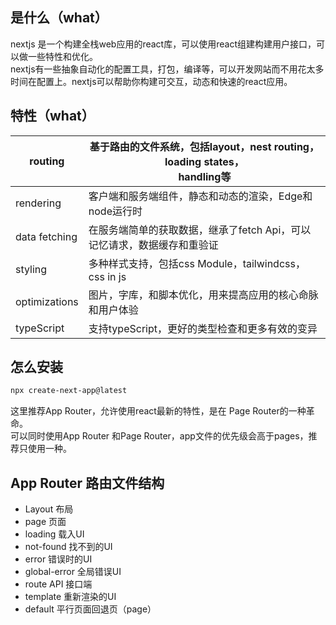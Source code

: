 ## 是什么（what）
nextjs 是一个构建全栈web应用的react库，可以使用react组建构建用户接口，可以做一些特性和优化。<br />nextjs有一些抽象自动化的配置工具，打包，编译等，可以开发网站而不用花太多时间在配置上。nextjs可以帮助你构建可交互，动态和快速的react应用。
## 特性（what）
| routing | 基于路由的文件系统，包括layout，nest routing，loading states，<br />handling等 |
| --- | --- |
| rendering | 客户端和服务端组件，静态和动态的渲染，Edge和node运行时 |
| data fetching | 在服务端简单的获取数据，继承了fetch Api，可以记忆请求，数据缓存和重验证 |
| styling | 多种样式支持，包括css Module，tailwindcss，css in js |
| optimizations | 图片，字库，和脚本优化，用来提高应用的核心命脉和用户体验 |
| typeScript | 支持typeScript，更好的类型检查和更多有效的变异 |

## 怎么安装
```bash
npx create-next-app@latest
```
这里推荐App Router，允许使用react最新的特性，是在 Page Router的一种革命。<br />可以同时使用App Router 和Page Router，app文件的优先级会高于pages，推荐只使用一种。
## App Router 路由文件结构

- Layout	布局
- page		页面
- loading	载入UI
- not-found	找不到的UI
- error		错误时的UI
- global-error	全局错误UI
- route		API 接口端
- template	重新渲染的UI
- default	平行页面回退页（page）

